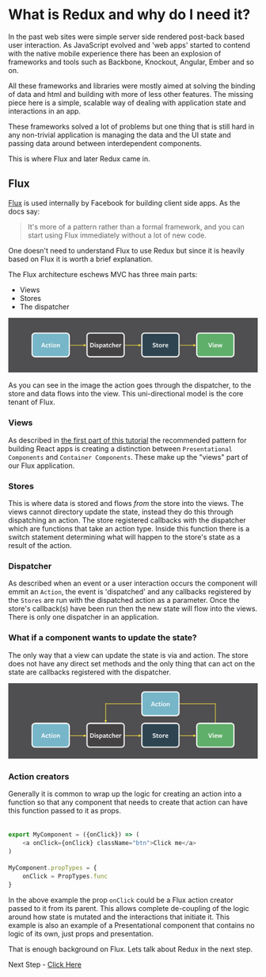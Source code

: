 # What is Redux and why do I need it?

In the past web sites were simple server side rendered post-back based user interaction. As JavaScript evolved
and 'web apps' started to contend with the native mobile experience there has been an explosion of frameworks and tools
such as Backbone, Knockout, Angular, Ember and so on.

All these frameworks and libraries were mostly aimed at solving the binding of data and html and building with more
of less other features. The missing piece here is a simple, scalable way of dealing with application state and 
interactions in an app.

These frameworks solved a lot of problems but one thing that is still hard in any non-trivial
application is managing the data and the UI state and passing data around between interdependent components.

This is where Flux and later Redux came in.

## Flux

[Flux](https://facebook.github.io/flux) is used internally by Facebook for building client side apps. As the docs say:

> It's more of a pattern rather than a formal framework, and you can start using Flux immediately without a lot of new code.

One doesn't need to understand Flux to use Redux but since it is heavily based on Flux it is worth a brief explanation.

The Flux architecture eschews MVC has three main parts:

- Views
- Stores
- The dispatcher

![Flux uni-directional flow](images/plux-uni-directional-flow.png)

As you can see in the image the action goes through the dispatcher, to the store and data flows into the view. This uni-directional model
is the core tenant of Flux.

### Views

As described in [the first part of this tutorial](https://github.com/justsayno/react-introduction-tutorial) the recommended pattern
for building React apps is creating a distinction between `Presentational Components` and `Container Components`. These
make up the "views" part of our Flux application.

### Stores

This is where data is stored and flows *from* the store into the views. The views cannot directory update the state, instead they
do this through dispatching an action. The store registered callbacks with the dispatcher which are functions that take an action type.
Inside this function there is a switch statement determining what will happen to the store's state as a result of the action.

### Dispatcher

As described when an event or a user interaction occurs the component will emmit an `Action`, the event is 'dispatched' and any callbacks registered
by the `Stores` are run with the dispatched action as a parameter. Once the store's callback(s) have been run then the new state will flow into the views.
There is only one dispatcher in an application.

### What if a component wants to update the state?

The only way that a view can update the state is via and action. The store does not have any direct set methods and the only thing that
can act on the state are callbacks registered with the dispatcher.

![Flux uni-directional flow](images/plux-uni-directional-flow-2.png)

### Action creators

Generally it is common to wrap up the logic for creating an action into a function so that any component that needs to create that 
action can have this function passed to it as props.

``` javascript

export MyComponent = ({onClick}) => (
    <a onClick={onClick} className="btn">Click me</a>
)

MyComponent.propTypes = {
    onClick = PropTypes.func
}

```

In the above example the prop `onClick` could be a Flux action creator passed to it from its parent. This allows complete de-coupling of the 
logic around how state is mutated and the interactions that initiate it. This example is also an example of a Presentational
component that contains no logic of its own, just props and presentation.

That is enough background on Flux. Lets talk about Redux in the next step.

Next Step - [Click Here]()